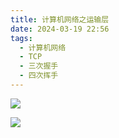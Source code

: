 ```yaml
---
title: 计算机网络之运输层
date: 2024-03-19 22:56
tags:
  - 计算机网络
  - TCP
  - 三次握手
  - 四次挥手
---
```


![](/images/posts/DC8A384A6DA4C230C3C1DE607CE3C25B.jpg)

![](/images/posts/48D85C71527A727A8CB664D1459C8F08.jpg)